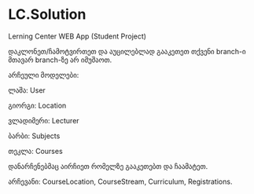 # LC.Solution
Lerning Center WEB App (Student Project)

დაკლონეთ/ჩამოტვირთეთ და აუცილებლად გააკეთეთ თქვენი branch-ი მთავარ branch-ზე არ იმუშაოთ.

არჩეული მოდელები:

ლაშა: User

გიორგი: Location

ვლადიმერი: Lecturer

ბარბი: Subjects

თეკლა: Courses

დანარჩენებმაც აირჩიეთ რომელზე გააკეთებთ და ჩაამატეთ.

არჩევანი: CourseLocation, CourseStream, Curriculum, Registrations.
